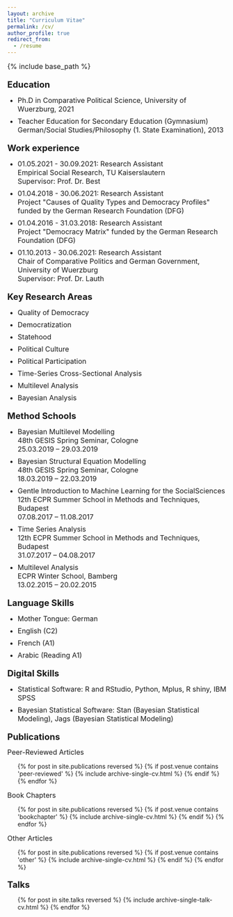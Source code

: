```yaml
---
layout: archive
title: "Curriculum Vitae"
permalink: /cv/
author_profile: true
redirect_from:
  - /resume
---
```


<style>
h1 {
  margin-top: 20px;
  font-size: 20px;
}
h3 {
  margin-top: 0px;
  font-size: 16px;
}
ul li {
   font-size: 16px;
   margin-bottom: 8px;
}
p {
   font-size: 16px;
   margin: 0px;
}

</style>

{% include base_path %}

Education
======
* Ph.D in Comparative Political Science, University of Wuerzburg, 2021
* Teacher Education for Secondary Education (Gymnasium) German/Social Studies/Philosophy (1. State Examination), 2013


Work experience
======
* 01.05.2021 - 30.09.2021: Research Assistant

  Empirical Social Research, TU Kaiserslautern

  Supervisor: Prof. Dr. Best


* 01.04.2018 - 30.06.2021: Research Assistant

  Project "Causes of Quality Types and Democracy Profiles" funded by the German Research Foundation (DFG)


* 01.04.2016 - 31.03.2018: Research Assistant

  Project "Democracy Matrix" funded by the German Research Foundation (DFG)


* 01.10.2013 - 30.06.2021: Research Assistant

  Chair of Comparative Politics and German Government, University of Wuerzburg

  Supervisor: Prof. Dr. Lauth
  

Key Research Areas
======
* Quality of Democracy 
* Democratization 
* Statehood 
* Political Culture 
* Political Participation 
* Time-Series Cross-Sectional Analysis 
* Multilevel Analysis 
* Bayesian Analysis


Method Schools
======
* Bayesian Multilevel Modelling

  48th GESIS Spring Seminar, Cologne
  
  25.03.2019 – 29.03.2019
  

* Bayesian Structural Equation Modelling

  48th GESIS Spring Seminar, Cologne
  
  18.03.2019 – 22.03.2019
  
  
* Gentle Introduction to Machine Learning for the SocialSciences

  12th ECPR Summer School in Methods and Techniques, Budapest
  
  07.08.2017 – 11.08.2017 
  
  
* Time Series Analysis

  12th ECPR Summer School in Methods and Techniques, Budapest
  
  31.07.2017 – 04.08.2017
  
  
* Multilevel Analysis

  ECPR Winter School, Bamberg
  
  13.02.2015 – 20.02.2015


Language Skills
======
* Mother Tongue: German
* English (C2)
* French (A1)
* Arabic (Reading A1)


Digital Skills
======
* Statistical Software: R and RStudio, Python, Mplus, R shiny, IBM SPSS
* Bayesian Statistical Software: Stan (Bayesian Statistical Modeling), Jags (Bayesian Statistical Modeling)


Publications
======
Peer-Reviewed Articles
  <ul>{% for post in site.publications reversed %}
  {% if post.venue contains 'peer-reviewed' %}
    {% include archive-single-cv.html %}
  {% endif %} {% endfor %}</ul>

Book Chapters
  <ul>{% for post in site.publications reversed %}
  {% if post.venue contains 'bookchapter' %}
    {% include archive-single-cv.html %}
  {% endif %} {% endfor %}</ul>

Other Articles
  <ul>{% for post in site.publications reversed %}
  {% if post.venue contains 'other' %}
    {% include archive-single-cv.html %}
  {% endif %} {% endfor %}</ul>


Talks
======
  <ul>{% for post in site.talks reversed %}
    {% include archive-single-talk-cv.html %}
  {% endfor %}</ul>
  
